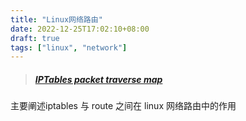 ```yaml
---
title: "Linux网络路由"
date: 2022-12-25T17:02:10+08:00
draft: true
tags: ["linux", "network"]
---
```


> ##### [IPTables packet traverse map](https://www.adminsehow.com/2011/09/iptables-packet-traverse-map/)

主要阐述iptables 与 route 之间在 linux 网络路由中的作用

